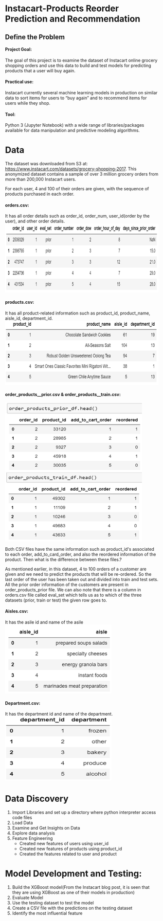 # Instacart-Products Reorder Prediction and Recommendation

## Define the Problem

#### Project Goal: 
The goal of this project is to examine the dataset of Instacart online grocery shopping orders and use this data to build and test models for predicting products that a user will buy again.

#### Practical use: 
Instacart currently several machine learning models in production on similar data to sort items for users to “buy again” and to recommend items for users while they shop.

#### Tool: 
Python 3 (Jupyter Notebook) with a wide range of libraries/packages available for data manipulation and predictive modeling algorithms.

# Data
The dataset was downloaded from S3 at: https://www.instacart.com/datasets/grocery-shopping-2017. This anonymized dataset contains a sample of over 3 million grocery orders from more than 200,000 Instacart users.

For each user, 4 and 100 of their orders are given, with the sequence of products purchased in each order.

#### orders.csv: 
It has all order details such as order_id, order_num, user_id(order by the user), and other order details. 
<img src="https://github.com/veerendrababum/instacart_rec/blob/master/images/order_df.PNG" width="650" height = "225">

#### products.csv: 
It has all product-related information such as product_id, product_name, aisle_id, department_id.
<img src="https://github.com/veerendrababum/instacart_rec/blob/master/images/product_df.PNG" width="550" height = "210">

#### order_products__prior.csv & order_products__train.csv: 
<img src="https://github.com/veerendrababum/instacart_rec/blob/master/images/order_products_prior_df.PNG" width="450" height = "225">
<img src="https://github.com/veerendrababum/instacart_rec/blob/master/images/order_products_train_df.PNG" width="450" height = "225">

Both CSV files have the same information such as product_id's associated to each order, add_to_card_order, and also the reordered information of the product. Then what is the difference between these files.?

As mentioned earlier, in this dataset, 4 to 100 orders of a customer are given and we need to predict the products that will be re-ordered. So the last order of the user has been taken out and divided into train and test sets. All the prior order information of the customers are present in order_products_prior file. We can also note that there is a column in orders.csv file called eval_set which tells us as to which of the three datasets (prior, train or test) the given row goes to.

#### Aisles.csv: 
It has the asile id and name of the asile 
<img src="https://github.com/veerendrababum/instacart_rec/blob/master/images/aisle_df.PNG" width="350" height = "225">

#### Department.csv: 
It has the department id and name of the department. 
<img src="https://github.com/veerendrababum/instacart_rec/blob/master/images/dep_df.PNG" width="350" height = "210">

# Data Discovery
1.	Import Libraries and set up a directory where python interpreter access code files
2.	Load Data
3.	Examine and Get Insights on Data
4.	Explore data analysis
5.	Feature Engineering
      * Created new features of users using user_id
      * Created new features of products using product_id
      * Created the features related to user and product

# Model Development and Testing:
1.	Build the XGBoost model(From the Instacart blog post, it is seen that they are using XGBoost as one of their models in production)
2.	Evaluate Model
3.	Use the testing dataset to test the model
4.	Create a CSV file with the predictions on the testing dataset
5.	Identify the most influential feature
